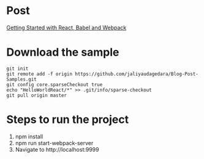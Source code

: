 # Post
[Getting Started with React, Babel and Webpack](http://jaliyaudagedara.blogspot.com/2016/08/angular-2-with-typescript-on-top-of.html)

# Download the sample
```
git init
git remote add -f origin https://github.com/jaliyaudagedara/Blog-Post-Samples.git
git config core.sparseCheckout true
echo "HelloWorldReact/*" >> .git/info/sparse-checkout
git pull origin master
```

# Steps to run the project
1. npm install
2. npm run start-webpack-server
3. Navigate to http://localhost:9999
